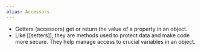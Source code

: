 ```yaml
---
alias: Accessors
---
```

- Getters (accessors) get or return the value of a property in an object.
- Like [[setters]], they are methods used to protect data and make code more secure. They help manage access to crucial variables in an object.
